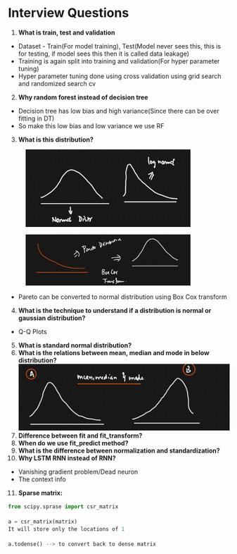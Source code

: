 # Interview Questions

1. **What is train, test and validation**

* &#x20;Dataset - Train(For model training), Test(Model never sees this, this is for testing, if model sees this then it is called data leakage)
* Training is again split into training and validation(For hyper parameter tuning)
* Hyper parameter tuning done using cross validation using grid search and randomized search cv

2. **Why random forest instead of decision tree**

* Decision tree has low bias and high variance(Since there can be over fitting in DT)
* So make this low bias and low variance we use RF

3. **What is this distribution?**

<figure><img src=".gitbook/assets/image (2) (1) (1) (1) (1) (1) (1) (1) (1) (1).png" alt="" width="375"><figcaption></figcaption></figure>

<figure><img src=".gitbook/assets/image (1) (1) (1) (1) (1) (1) (1) (1) (1) (1) (1).png" alt="" width="375"><figcaption></figcaption></figure>

* Pareto can be converted to normal distribution using Box Cox transform

4. **What is the technique to understand if a distribution is normal or gaussian distribution?**

* Q-Q Plots

5. **What is standard normal distribution?**
6. **What is the relations between mean, median and mode in below distribution?**![](<.gitbook/assets/image (3) (1) (1) (1) (1) (1) (1) (1) (1).png>)
7. **Difference between fit and fit\_transform?**
8. **When do we use fit\_predict method?**
9. **What is the difference between normalization and standardization?**
10. **Why LSTM RNN instead of RNN?**

* Vanishing gradient problem/Dead neuron
* The context info

11. **Sparse matrix:**

```python
from scipy.sprase import csr_matrix

a = csr_matrix(matrix)
It will store only the locations of 1

a.todense() --> to convert back to dense matrix
```
